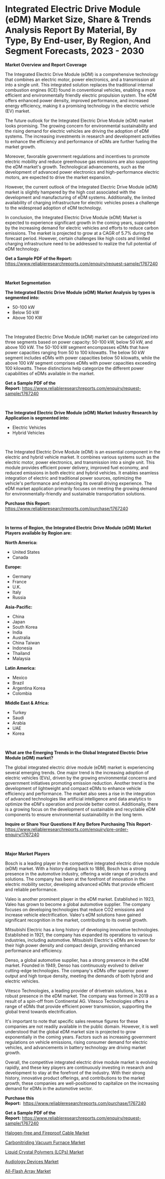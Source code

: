 <p><h1>Integrated Electric Drive Module (eDM) Market Size, Share & Trends Analysis Report By Material, By Type, By End-user, By Region, And Segment Forecasts, 2023 - 2030</h1></p><p><strong>Market Overview and Report Coverage</strong></p>
<p><p>The Integrated Electric Drive Module (eDM) is a comprehensive technology that combines an electric motor, power electronics, and a transmission all into a single unit. This integrated solution replaces the traditional internal combustion engines (ICE) found in conventional vehicles, enabling a more efficient and environmentally friendly electric propulsion system. The eDM offers enhanced power density, improved performance, and increased energy efficiency, making it a promising technology in the electric vehicle (EV) market.</p><p>The future outlook for the Integrated Electric Drive Module (eDM) market looks promising. The growing concern for environmental sustainability and the rising demand for electric vehicles are driving the adoption of eDM systems. The increasing investments in research and development activities to enhance the efficiency and performance of eDMs are further fueling the market growth.</p><p>Moreover, favorable government regulations and incentives to promote electric mobility and reduce greenhouse gas emissions are also supporting the eDM market's growth. Technological advancements, such as the development of advanced power electronics and high-performance electric motors, are expected to drive the market expansion.</p><p>However, the current outlook of the Integrated Electric Drive Module (eDM) market is slightly hampered by the high cost associated with the development and manufacturing of eDM systems. Additionally, the limited availability of charging infrastructure for electric vehicles poses a challenge to the widespread adoption of eDM technology.</p><p>In conclusion, the Integrated Electric Drive Module (eDM) Market is expected to experience significant growth in the coming years, supported by the increasing demand for electric vehicles and efforts to reduce carbon emissions. The market is projected to grow at a CAGR of 5.7% during the forecast period. However, certain challenges like high costs and limited charging infrastructure need to be addressed to realize the full potential of eDM technology.</p></p>
<p><strong>Get a Sample PDF of the Report:</strong> <a href="https://www.reliableresearchreports.com/enquiry/request-sample/1767240">https://www.reliableresearchreports.com/enquiry/request-sample/1767240</a></p>
<p>&nbsp;</p>
<p><strong>Market Segmentation</strong></p>
<p><strong>The Integrated Electric Drive Module (eDM) Market Analysis by types is segmented into:</strong></p>
<p><ul><li>50-100 kW</li><li>Below 50 kW</li><li>Above 100 KW</li></ul></p>
<p>&nbsp;</p>
<p><p>The Integrated Electric Drive Module (eDM) market can be categorized into three segments based on power capacity: 50-100 kW, below 50 kW, and above 100 kW. The 50-100 kW segment encompasses eDMs that have power capacities ranging from 50 to 100 kilowatts. The below 50 kW segment includes eDMs with power capacities below 50 kilowatts, while the above 100 kW segment comprises eDMs with power capacities exceeding 100 kilowatts. These distinctions help categorize the different power capabilities of eDMs available in the market.</p></p>
<p><strong>Get a Sample PDF of the Report:</strong>&nbsp;<a href="https://www.reliableresearchreports.com/enquiry/request-sample/1767240">https://www.reliableresearchreports.com/enquiry/request-sample/1767240</a></p>
<p>&nbsp;</p>
<p><strong>The Integrated Electric Drive Module (eDM) Market Industry Research by Application is segmented into:</strong></p>
<p><ul><li>Electric Vehicles</li><li>Hybrid Vehicles</li></ul></p>
<p>&nbsp;</p>
<p><p>The Integrated Electric Drive Module (eDM) is an essential component in the electric and hybrid vehicle market. It combines various systems such as the electric motor, power electronics, and transmission into a single unit. This module provides efficient power delivery, improved fuel economy, and reduced emissions in both electric and hybrid vehicles. It enables seamless integration of electric and traditional power sources, optimizing the vehicle's performance and enhancing its overall driving experience. The eDM market application primarily focuses on meeting the growing demand for environmentally-friendly and sustainable transportation solutions.</p></p>
<p><strong>Purchase this Report:</strong>&nbsp; <a href="https://www.reliableresearchreports.com/purchase/1767240">https://www.reliableresearchreports.com/purchase/1767240</a></p>
<p>&nbsp;</p>
<p><strong>In terms of Region, the Integrated Electric Drive Module (eDM) Market Players available by Region are:</strong></p>
<p>
    <p> <strong> North America: </strong>
        <ul>
            <li>United States</li>
            <li>Canada</li>
        </ul>
        </p> 
    <p> <strong> Europe: </strong>
        <ul>
            <li>Germany</li>
            <li>France</li>
            <li>U.K.</li>
            <li>Italy</li>
            <li>Russia</li>
        </ul>
        </p> 
    <p> <strong> Asia-Pacific: </strong>
        <ul>
            <li>China</li>
            <li>Japan</li>
            <li>South Korea</li>
            <li>India</li>
            <li>Australia</li>
            <li>China Taiwan</li>
            <li>Indonesia</li>
            <li>Thailand</li>
            <li>Malaysia</li>
        </ul>
        </p> 
    <p> <strong> Latin America: </strong>
        <ul>
            <li>Mexico</li>
            <li>Brazil</li>
            <li>Argentina Korea</li>
            <li>Colombia</li>
        </ul>
        </p> 
    <p> <strong> Middle East & Africa: </strong>
        <ul>
            <li>Turkey</li>
            <li>Saudi</li>
            <li>Arabia</li>
            <li>UAE</li>
            <li>Korea</li>
        </ul>
    </p>
    </p>
<p>&nbsp;</p>
<p><strong>What are the Emerging Trends in the Global Integrated Electric Drive Module (eDM) market?</strong></p>
<p><p>The global integrated electric drive module (eDM) market is experiencing several emerging trends. One major trend is the increasing adoption of electric vehicles (EVs), driven by the growing environmental concerns and government initiatives promoting emission reduction. Another trend is the development of lightweight and compact eDMs to enhance vehicle efficiency and performance. The market also sees a rise in the integration of advanced technologies like artificial intelligence and data analytics to optimize the eDM's operation and provide better control. Additionally, there is a growing focus on the development of sustainable and recyclable eDM components to ensure environmental sustainability in the long term.</p></p>
<p><strong>Inquire or Share Your Questions If Any Before Purchasing This Report</strong>- <a href="https://www.reliableresearchreports.com/enquiry/pre-order-enquiry/1767240">https://www.reliableresearchreports.com/enquiry/pre-order-enquiry/1767240</a></p>
<p>&nbsp;</p>
<p><strong>Major Market Players</strong></p>
<p><p>Bosch is a leading player in the competitive integrated electric drive module (eDM) market. With a history dating back to 1886, Bosch has a strong presence in the automotive industry, offering a wide range of products and solutions. The company has been at the forefront of innovation in the electric mobility sector, developing advanced eDMs that provide efficient and reliable performance.</p><p>Valeo is another prominent player in the eDM market. Established in 1923, Valeo has grown to become a global automotive supplier. The company focuses on developing technologies that reduce CO2 emissions and increase vehicle electrification. Valeo's eDM solutions have gained significant recognition in the market, contributing to its overall growth.</p><p>Mitsubishi Electric has a long history of developing innovative technologies. Established in 1921, the company has expanded its operations to various industries, including automotive. Mitsubishi Electric's eDMs are known for their high power density and compact design, providing enhanced performance and efficiency.</p><p>Denso, a global automotive supplier, has a strong presence in the eDM market. Founded in 1949, Denso has continuously evolved to deliver cutting-edge technologies. The company's eDMs offer superior power output and high torque density, meeting the demands of both hybrid and electric vehicles.</p><p>Vitesco Technologies, a leading provider of drivetrain solutions, has a robust presence in the eDM market. The company was formed in 2019 as a result of a spin-off from Continental AG. Vitesco Technologies offers a range of eDMs that provide efficient power transmission, supporting the global trend towards electrification.</p><p>It's important to note that specific sales revenue figures for these companies are not readily available in the public domain. However, it is well understood that the global eDM market size is projected to grow exponentially in the coming years. Factors such as increasing government regulations on vehicle emissions, rising consumer demand for electric vehicles, and advancements in battery technology are driving market growth.</p><p>Overall, the competitive integrated electric drive module market is evolving rapidly, and these key players are continuously investing in research and development to stay at the forefront of the industry. With their strong history, innovative product offerings, and contributions to the market growth, these companies are well-positioned to capitalize on the increasing demand for eDMs in the automotive sector.</p></p>
<p><strong>Purchase this Report:</strong>&nbsp;&nbsp;<a href="https://www.reliableresearchreports.com/purchase/1767240">https://www.reliableresearchreports.com/purchase/1767240</a></p>
<p></p>
<p><strong>Get a Sample PDF of the Report:</strong>&nbsp;<a href="https://www.reliableresearchreports.com/enquiry/request-sample/1767240">https://www.reliableresearchreports.com/enquiry/request-sample/1767240</a></p>
<p><p><a href="https://github.com/dzharov81/Market-Research-Report-List-1/blob/main/halogen-free-and-fireproof-cable-market.md">Halogen-free and Fireproof Cable Market</a></p><p><a href="https://github.com/scarol104/Market-Research-Report-List-1/blob/main/carbonitriding-vacuum-furnace-market.md">Carbonitriding Vacuum Furnace Market</a></p><p><a href="https://medium.com/@greisdukagjini2014/liquid-crystal-polymers-lcps-market-size-cagr-trends-2024-2030-d158de44880b">Liquid Crystal Polymers (LCPs) Market</a></p><p><a href="https://www.linkedin.com/pulse/audiology-devices-market-size-share-amp-trends-analysis-report-lx8qe/">Audiology Devices Market</a></p><p><a href="https://medium.com/@loretamusaj85/all-flash-array-market-size-and-market-trends-complete-industry-overview-2023-to-2030-11fb40b06b21">All-Flash Array Market</a></p></p>
